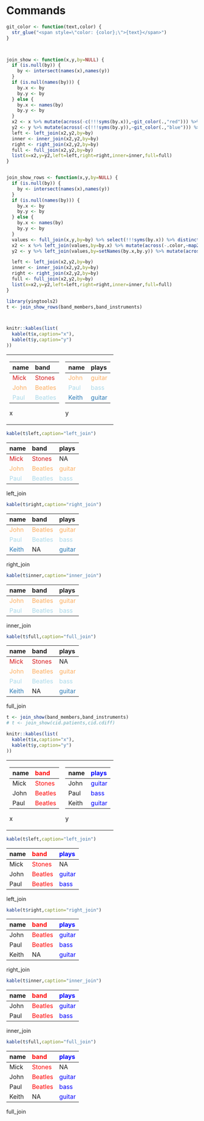 Commands
================

``` r
git_color <- function(text,color) {
  str_glue("<span style=\"color: {color};\">{text}</span>")
}



join_show <- function(x,y,by=NULL) {
  if (is.null(by)) {
    by <- intersect(names(x),names(y))
  }
  if (is.null(names(by))) {
    by.x <- by
    by.y <- by
  } else {
    by.x <- names(by)
    by.y <- by
  }
  x2 <- x %>% mutate(across(-c(!!!syms(by.x)),~git_color(.,"red"))) %>% rename_with(~git_color(.,"red"),.cols=-c(!!!syms(by.x)))
  y2 <- y %>% mutate(across(-c(!!!syms(by.y)),~git_color(.,"blue"))) %>% rename_with(~git_color(.,"blue"),.cols=-c(!!!syms(by.y)))
  left <- left_join(x2,y2,by=by)
  inner <- inner_join(x2,y2,by=by)
  right <- right_join(x2,y2,by=by)
  full <- full_join(x2,y2,by=by)
  list(x=x2,y=y2,left=left,right=right,inner=inner,full=full)
}


join_show_rows <- function(x,y,by=NULL) {
  if (is.null(by)) {
    by <- intersect(names(x),names(y))
  }
  if (is.null(names(by))) {
    by.x <- by
    by.y <- by
  } else {
    by.x <- names(by)
    by.y <- by
  }
  values <- full_join(x,y,by=by) %>% select(!!!syms(by.x)) %>% distinct() %>% mutate(.color=scales::col_factor("RdYlBu",domain=NULL)(row_number()))
  x2 <- x %>% left_join(values,by=by.x) %>% mutate(across(-.color,~map2_chr(.,.color,~git_color(.x,.y)))) %>% select(-.color)
  y2 <- y %>% left_join(values,by=setNames(by.x,by.y)) %>% mutate(across(-.color,~map2_chr(.,.color,~git_color(.x,.y)))) %>% select(-.color)

  left <- left_join(x2,y2,by=by)
  inner <- inner_join(x2,y2,by=by)
  right <- right_join(x2,y2,by=by)
  full <- full_join(x2,y2,by=by)
  list(x=x2,y=y2,left=left,right=right,inner=inner,full=full)
}
```

``` r
library(yingtools2)
t <- join_show_rows(band_members,band_instruments)



knitr::kables(list(
  kable(t$x,caption="x"),
  kable(t$y,caption="y")
))
```

<table class="kable_wrapper">
<tbody>
<tr>
<td>

| name                                      | band                                         |
|:------------------------------------------|:---------------------------------------------|
| <span style="color: #D7191C;">Mick</span> | <span style="color: #D7191C;">Stones</span>  |
| <span style="color: #FDAE61;">John</span> | <span style="color: #FDAE61;">Beatles</span> |
| <span style="color: #ABD9E9;">Paul</span> | <span style="color: #ABD9E9;">Beatles</span> |

x

</td>
<td>

| name                                       | plays                                       |
|:-------------------------------------------|:--------------------------------------------|
| <span style="color: #FDAE61;">John</span>  | <span style="color: #FDAE61;">guitar</span> |
| <span style="color: #ABD9E9;">Paul</span>  | <span style="color: #ABD9E9;">bass</span>   |
| <span style="color: #2C7BB6;">Keith</span> | <span style="color: #2C7BB6;">guitar</span> |

y

</td>
</tr>
</tbody>
</table>

``` r
kable(t$left,caption="left_join")
```

| name                                      | band                                         | plays                                       |
|:------------------------------------------|:---------------------------------------------|:--------------------------------------------|
| <span style="color: #D7191C;">Mick</span> | <span style="color: #D7191C;">Stones</span>  | NA                                          |
| <span style="color: #FDAE61;">John</span> | <span style="color: #FDAE61;">Beatles</span> | <span style="color: #FDAE61;">guitar</span> |
| <span style="color: #ABD9E9;">Paul</span> | <span style="color: #ABD9E9;">Beatles</span> | <span style="color: #ABD9E9;">bass</span>   |

left\_join

``` r
kable(t$right,caption="right_join")
```

| name                                       | band                                         | plays                                       |
|:-------------------------------------------|:---------------------------------------------|:--------------------------------------------|
| <span style="color: #FDAE61;">John</span>  | <span style="color: #FDAE61;">Beatles</span> | <span style="color: #FDAE61;">guitar</span> |
| <span style="color: #ABD9E9;">Paul</span>  | <span style="color: #ABD9E9;">Beatles</span> | <span style="color: #ABD9E9;">bass</span>   |
| <span style="color: #2C7BB6;">Keith</span> | NA                                           | <span style="color: #2C7BB6;">guitar</span> |

right\_join

``` r
kable(t$inner,caption="inner_join")
```

| name                                      | band                                         | plays                                       |
|:------------------------------------------|:---------------------------------------------|:--------------------------------------------|
| <span style="color: #FDAE61;">John</span> | <span style="color: #FDAE61;">Beatles</span> | <span style="color: #FDAE61;">guitar</span> |
| <span style="color: #ABD9E9;">Paul</span> | <span style="color: #ABD9E9;">Beatles</span> | <span style="color: #ABD9E9;">bass</span>   |

inner\_join

``` r
kable(t$full,caption="full_join")
```

| name                                       | band                                         | plays                                       |
|:-------------------------------------------|:---------------------------------------------|:--------------------------------------------|
| <span style="color: #D7191C;">Mick</span>  | <span style="color: #D7191C;">Stones</span>  | NA                                          |
| <span style="color: #FDAE61;">John</span>  | <span style="color: #FDAE61;">Beatles</span> | <span style="color: #FDAE61;">guitar</span> |
| <span style="color: #ABD9E9;">Paul</span>  | <span style="color: #ABD9E9;">Beatles</span> | <span style="color: #ABD9E9;">bass</span>   |
| <span style="color: #2C7BB6;">Keith</span> | NA                                           | <span style="color: #2C7BB6;">guitar</span> |

full\_join

``` r
t <- join_show(band_members,band_instruments)
# t <- join_show(cid.patients,cid.cdiff)

knitr::kables(list(
  kable(t$x,caption="x"),
  kable(t$y,caption="y")
))
```

<table class="kable_wrapper">
<tbody>
<tr>
<td>

| name | <span style="color: red;">band</span>    |
|:-----|:-----------------------------------------|
| Mick | <span style="color: red;">Stones</span>  |
| John | <span style="color: red;">Beatles</span> |
| Paul | <span style="color: red;">Beatles</span> |

x

</td>
<td>

| name  | <span style="color: blue;">plays</span>  |
|:------|:-----------------------------------------|
| John  | <span style="color: blue;">guitar</span> |
| Paul  | <span style="color: blue;">bass</span>   |
| Keith | <span style="color: blue;">guitar</span> |

y

</td>
</tr>
</tbody>
</table>

``` r
kable(t$left,caption="left_join")
```

| name | <span style="color: red;">band</span>    | <span style="color: blue;">plays</span>  |
|:-----|:-----------------------------------------|:-----------------------------------------|
| Mick | <span style="color: red;">Stones</span>  | NA                                       |
| John | <span style="color: red;">Beatles</span> | <span style="color: blue;">guitar</span> |
| Paul | <span style="color: red;">Beatles</span> | <span style="color: blue;">bass</span>   |

left\_join

``` r
kable(t$right,caption="right_join")
```

| name  | <span style="color: red;">band</span>    | <span style="color: blue;">plays</span>  |
|:------|:-----------------------------------------|:-----------------------------------------|
| John  | <span style="color: red;">Beatles</span> | <span style="color: blue;">guitar</span> |
| Paul  | <span style="color: red;">Beatles</span> | <span style="color: blue;">bass</span>   |
| Keith | NA                                       | <span style="color: blue;">guitar</span> |

right\_join

``` r
kable(t$inner,caption="inner_join")
```

| name | <span style="color: red;">band</span>    | <span style="color: blue;">plays</span>  |
|:-----|:-----------------------------------------|:-----------------------------------------|
| John | <span style="color: red;">Beatles</span> | <span style="color: blue;">guitar</span> |
| Paul | <span style="color: red;">Beatles</span> | <span style="color: blue;">bass</span>   |

inner\_join

``` r
kable(t$full,caption="full_join")
```

| name  | <span style="color: red;">band</span>    | <span style="color: blue;">plays</span>  |
|:------|:-----------------------------------------|:-----------------------------------------|
| Mick  | <span style="color: red;">Stones</span>  | NA                                       |
| John  | <span style="color: red;">Beatles</span> | <span style="color: blue;">guitar</span> |
| Paul  | <span style="color: red;">Beatles</span> | <span style="color: blue;">bass</span>   |
| Keith | NA                                       | <span style="color: blue;">guitar</span> |

full\_join
